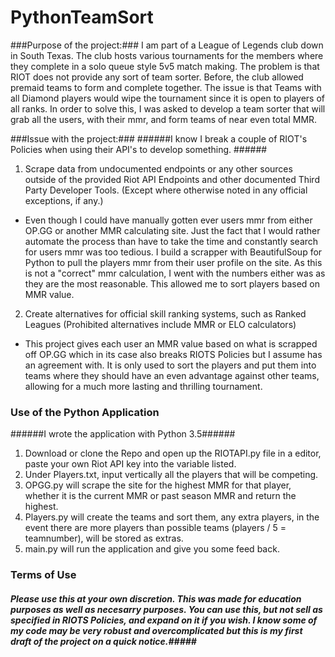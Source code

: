 # PythonTeamSort

###Purpose of the project:###
I am part of a League of Legends club down in South Texas.
The club hosts various tournaments for the members where they complete in a solo queue style 5v5 match making.
The problem is that RIOT does not provide any sort of team sorter. Before, the club allowed premaid teams to form
and complete together. The issue is that Teams with all Diamond players would wipe the tournament since it is open to players
of all ranks. In order to solve this, I was asked to develop a team sorter that will grab all the users, with their mmr, and form
teams of near even total MMR.

###Issue with the project:###
######I know I break a couple of RIOT's Policies when using their API's to develop something. ######
1. Scrape data from undocumented endpoints or any other sources outside of the provided Riot API Endpoints and other documented Third Party Developer Tools. (Except where otherwise noted in any official exceptions, if any.)

* Even though I could have manually gotten ever users mmr from either OP.GG or another MMR calculating site. 
Just the fact that I would rather automate the process than have to take the time and constantly search for users mmr was too tedious.
I build a scrapper with BeautifulSoup for Python to pull the players mmr from their user profile on the site. As this is not a "correct"
mmr calculation, I went with the numbers either was as they are the most reasonable. This allowed me to sort players based on MMR value.

2. Create alternatives for official skill ranking systems, such as Ranked Leagues (Prohibited alternatives include MMR or ELO calculators)

* This project gives each user an MMR value based on what is scrapped off OP.GG which in its case also breaks RIOTS Policies but I assume has an agreement with.
It is only used to sort the players and put them into teams where they should have an even advantage against other teams, allowing for a much more lasting and thrilling tournament.

### Use of the Python Application ###
######I wrote the application with Python 3.5######
1. Download or clone the Repo and open up the RIOTAPI.py file in a editor, paste your own Riot API key into the variable listed.
2. Under Players.txt, input vertically all the players that will be competing.
3. OPGG.py will scrape the site for the highest MMR for that player, whether it is the current MMR or past season MMR and return the highest.
4. Players.py will create the teams and sort them, any extra players, in the event there are more players than possible teams (players / 5 = teamnumber), will be stored as extras.
5. main.py will run the application and give you some feed back.

### Terms of Use ###
##### Please use this at your own discretion. This was made for education purposes as well as necesarry purposes. You can use this, but not sell as specified in RIOTS Policies, and expand on it if you wish. I know some of my code may be very robust and overcomplicated but this is my first draft of the project on a quick notice.#####
